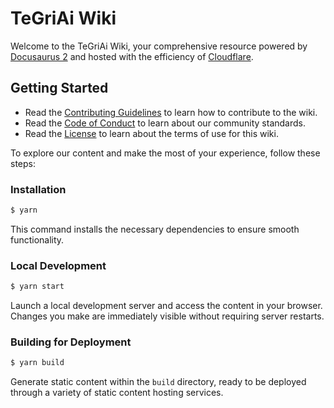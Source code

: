 # TeGriAi Wiki

Welcome to the TeGriAi Wiki, your comprehensive resource powered by [Docusaurus 2](https://docusaurus.io/) and hosted with the efficiency of [Cloudflare](https://pages.cloudflare.com/).

## Getting Started

- Read the [Contributing Guidelines](./CONTRIBUTING.md) to learn how to contribute to the wiki.
- Read the [Code of Conduct](./CODE_OF_CONDUCT.md) to learn about our community standards.
- Read the [License](./LICENSE) to learn about the terms of use for this wiki.


To explore our content and make the most of your experience, follow these steps:

### Installation

```bash
$ yarn
```

This command installs the necessary dependencies to ensure smooth functionality.

### Local Development

```bash
$ yarn start
```

Launch a local development server and access the content in your browser. Changes you make are immediately visible without requiring server restarts.

### Building for Deployment

```bash
$ yarn build
```

Generate static content within the `build` directory, ready to be deployed through a variety of static content hosting services.